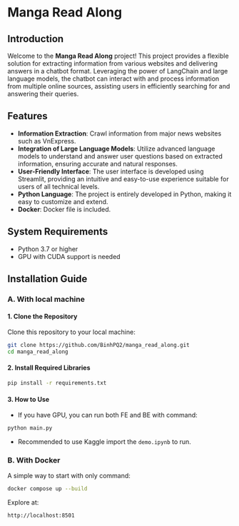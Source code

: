 # Manga Read Along

## Introduction
Welcome to the **Manga Read Along** project! This project provides a flexible solution for extracting information from various websites and delivering answers in a chatbot format. Leveraging the power of LangChain and large language models, the chatbot can interact with and process information from multiple online sources, assisting users in efficiently searching for and answering their queries.

## Features
- **Information Extraction**: Crawl information from major news websites such as VnExpress.
- **Integration of Large Language Models**: Utilize advanced language models to understand and answer user questions based on extracted information, ensuring accurate and natural responses.
- **User-Friendly Interface**: The user interface is developed using Streamlit, providing an intuitive and easy-to-use experience suitable for users of all technical levels.
- **Python Language**: The project is entirely developed in Python, making it easy to customize and extend.
- **Docker**: Docker file is included.

## System Requirements
- Python 3.7 or higher
- GPU with CUDA support is needed

## Installation Guide
### A. With local machine
#### 1. Clone the Repository
Clone this repository to your local machine:

```bash
git clone https://github.com/BinhPQ2/manga_read_along.git
cd manga_read_along
```
#### 2. Install Required Libraries

```bash
pip install -r requirements.txt
```

#### 3. How to Use
- If you have GPU, you can run both FE and BE with command:
``` bash
python main.py
```
- Recommended to use Kaggle import the `demo.ipynb` to run.


### B. With Docker
A simple way to start with only command:
```bash
docker compose up --build
```
Explore at:
```bash
http://localhost:8501
```
